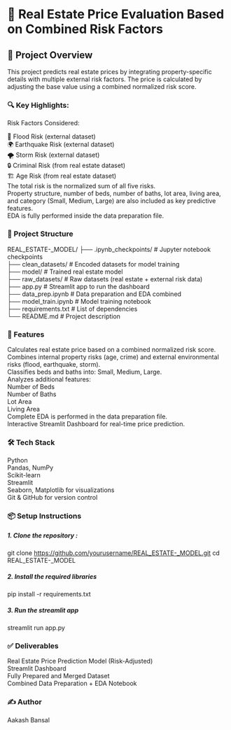 # 🏡 Real Estate Price Evaluation Based on Combined Risk Factors


## 📄 Project Overview

This project predicts real estate prices by integrating property-specific details with multiple external risk factors. The price is calculated by adjusting the base value using a combined normalized risk score.

### 🔍 Key Highlights:

Risk Factors Considered:

🌊 Flood Risk (external dataset)  
🌍 Earthquake Risk (external dataset)  
🌪️ Storm Risk (external dataset)  
🔒 Criminal Risk (from real estate dataset)  
🏗️ Age Risk (from real estate dataset)  
The total risk is the normalized sum of all five risks.  
Property structure, number of beds, number of baths, lot area, living area, and category (Small, Medium, Large) are also included as key predictive features.  
EDA is fully performed inside the data preparation file.  

### 📂 Project Structure

REAL_ESTATE-_MODEL/
├── .ipynb_checkpoints/      # Jupyter notebook checkpoints  
├── clean_datasets/          # Encoded datasets for model training  
├── model/                   # Trained real estate model  
├── raw_datasets/            # Raw datasets (real estate + external risk data)  
├── app.py                   # Streamlit app to run the dashboard  
├── data_prep.ipynb          # Data preparation and EDA combined  
├── model_train.ipynb        # Model training notebook  
├── requirements.txt         # List of dependencies  
└── README.md                # Project description  

### 🚀 Features

Calculates real estate price based on a combined normalized risk score.  
Combines internal property risks (age, crime) and external environmental risks (flood, earthquake, storm).  
Classifies beds and baths  into: Small, Medium, Large.  
Analyzes additional features:  
Number of Beds  
Number of Baths  
Lot Area  
Living Area  
Complete EDA is performed in the data preparation file.  
Interactive Streamlit Dashboard for real-time price prediction.  

### 🛠️ Tech Stack

Python  
Pandas, NumPy  
Scikit-learn  
Streamlit  
Seaborn, Matplotlib for visualizations  
Git & GitHub for version control  

### 📦 Setup Instructions

##### 1. Clone the repository :

   git clone https://github.com/yourusername/REAL_ESTATE-_MODEL.git
   cd REAL_ESTATE-_MODEL
   
##### 2. Install the required libraries

   pip install -r requirements.txt

##### 3. Run the streamlit app

   streamlit run app.py

### ✅ Deliverables
Real Estate Price Prediction Model (Risk-Adjusted)  
Streamlit Dashboard  
Fully Prepared and Merged Dataset  
Combined Data Preparation + EDA Notebook  

### ✍️ Author

Aakash Bansal




